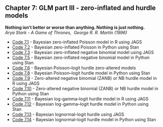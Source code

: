 ## Chapter 7: GLM part III - zero-inflated and hurdle models

**Nothing isn’t better or worse than anything. Nothing is just nothing.**  
*Arya Stark - A Game of Thrones,  George R. R. Martin (1996)*

- [Code 7.1](https://github.com/astrobayes/BMAD/blob/master/chapter_7/code_7.1.R) - Bayesian zero-inflated Poisson model in R using JAGS
- [Code 7.2](https://github.com/astrobayes/BMAD/blob/master/chapter_7/code_7.2.py) - Bayesian zero-inflated Poisson in Python using Stan
- [Code 7.3](https://github.com/astrobayes/BMAD/blob/master/chapter_7/code_7.3_and_7.4.R) -  Bayesian zero-inflated negative binomial model using JAGS
- [Code 7.5](https://github.com/astrobayes/BMAD/blob/master/chapter_7/code_7.5.py) - Bayesian zero-inflated negative binomial model in Python using Stan
- [Code 7.6](https://github.com/astrobayes/BMAD/blob/master/chapter_7/code_7.6_and_7.7.R) - Bayesian Poisson–logit hurdle zero-altered models
- [Code 7.8](https://github.com/astrobayes/BMAD/blob/master/chapter_7/code_7.8.py) - Bayesian Poisson–logit hurdle model in Python using Stan
- [Code 7.9](https://github.com/astrobayes/BMAD/blob/master/chapter_7/code_7.9.R) - Zero-altered negative binomial (ZANB) or NB hurdle model in R using JAGS
- [Code 7.10](https://github.com/astrobayes/BMAD/blob/master/chapter_7/code_7.10.py) - Zero-altered negative binomial (ZANB) or NB hurdle model in Python using Stan
- [Code 7.11](https://github.com/astrobayes/BMAD/blob/master/chapter_7/code_7.11.R) - Bayesian log-gamma–logit hurdle model in R using JAGS
- [Code 7.12](https://github.com/astrobayes/BMAD/blob/master/chapter_7/code_7.12.py) - Bayesian log-gamma–logit hurdle model in Python using Stan
- [Code 7.13](https://github.com/astrobayes/BMAD/blob/master/chapter_7/code_7.13.R) - Bayesian lognormal–logit hurdle using JAGS
- [Code 7.14](https://github.com/astrobayes/BMAD/blob/master/chapter_7/code_7.14.py) - Bayesian lognormal–logit hurdle model in Python using Stan
